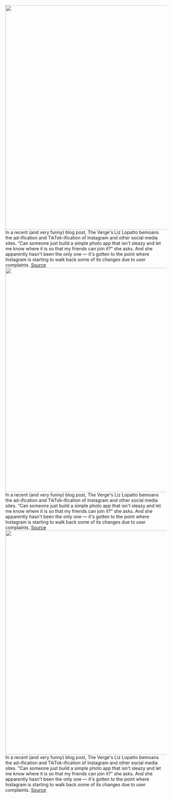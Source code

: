 <img src='https://cdn.vox-cdn.com/thumbor/6k1xH5TSH-iq0KoFbSQioeGvz0s=/0x0:2040x1360/1200x800/filters:focal(857x517:1183x843)/cdn.vox-cdn.com/uploads/chorus_image/image/71195474/akrales_200423_3988_0013.0.0.jpg' width='700px' /><br/>
In a recent (and very funny) blog post, The Verge's Liz Lopatto bemoans the ad-ification and TikTok-ification of Instagram and other social media sites. “Can someone just build a simple photo app that isn't sleazy and let me know where it is so that my friends can join it?” she asks. And she apparently hasn't been the only one — it's gotten to the point where Instagram is starting to walk back some of its changes due to user complaints.
<a href='https://www.theverge.com/23280518/instagram-flickr-vero-photos-social-networks'> Source <a/><img src='https://cdn.vox-cdn.com/thumbor/6k1xH5TSH-iq0KoFbSQioeGvz0s=/0x0:2040x1360/1200x800/filters:focal(857x517:1183x843)/cdn.vox-cdn.com/uploads/chorus_image/image/71195474/akrales_200423_3988_0013.0.0.jpg' width='700px' /><br/>
In a recent (and very funny) blog post, The Verge's Liz Lopatto bemoans the ad-ification and TikTok-ification of Instagram and other social media sites. “Can someone just build a simple photo app that isn't sleazy and let me know where it is so that my friends can join it?” she asks. And she apparently hasn't been the only one — it's gotten to the point where Instagram is starting to walk back some of its changes due to user complaints.
<a href='https://www.theverge.com/23280518/instagram-flickr-vero-photos-social-networks'> Source <a/><img src='https://cdn.vox-cdn.com/thumbor/6k1xH5TSH-iq0KoFbSQioeGvz0s=/0x0:2040x1360/1200x800/filters:focal(857x517:1183x843)/cdn.vox-cdn.com/uploads/chorus_image/image/71195474/akrales_200423_3988_0013.0.0.jpg' width='700px' /><br/>
In a recent (and very funny) blog post, The Verge's Liz Lopatto bemoans the ad-ification and TikTok-ification of Instagram and other social media sites. “Can someone just build a simple photo app that isn't sleazy and let me know where it is so that my friends can join it?” she asks. And she apparently hasn't been the only one — it's gotten to the point where Instagram is starting to walk back some of its changes due to user complaints.
<a href='https://www.theverge.com/23280518/instagram-flickr-vero-photos-social-networks'> Source <a/>